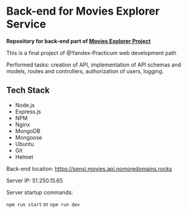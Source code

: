 # Back-end for Movies Explorer Service

**Repository for back-end part of [Movies Explorer Project](https://github.com/BrodoDigitale/movies-explorer-frontend)**

This is a final project of @Yandex-Practicum web development path 

Performed tasks: creation of API, implementation of API schemas and models, routes and controllers, authorization of users, logging.

## Tech Stack 
+ Node.js
+ Express.js
+ NPM
+ Nginx
+ MongoDB
+ Mongoose
+ Ubuntu
+ Git
+ Helmet

Back-end location: https://sensi.movies.api.nomoredomains.rocks

Server IP: 51.250.15.65

Server startup commands:

`npm run start` or `npm run dev`


